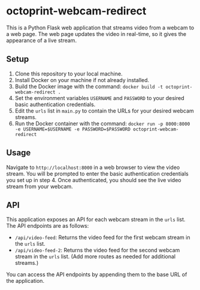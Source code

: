 # octoprint-webcam-redirect

This is a Python Flask web application that streams video from a webcam to a web page. The web page updates the video in real-time, so it gives the appearance of a live stream.

## Setup

1. Clone this repository to your local machine.
2. Install Docker on your machine if not already installed.
3. Build the Docker image with the command: `docker build -t octoprint-webcam-redirect .`
4. Set the environment variables `USERNAME` and `PASSWORD` to your desired basic authentication credentials.
5. Edit the `urls` list in `main.py` to contain the URLs for your desired webcam streams.
6. Run the Docker container with the command: `docker run -p 8000:8000 -e USERNAME=$USERNAME -e PASSWORD=$PASSWORD octoprint-webcam-redirect`

## Usage

Navigate to `http://localhost:8000` in a web browser to view the video stream. You will be prompted to enter the basic authentication credentials you set up in step 4. Once authenticated, you should see the live video stream from your webcam.

## API

This application exposes an API for each webcam stream in the `urls` list. The API endpoints are as follows:

- `/api/video-feed`: Returns the video feed for the first webcam stream in the `urls` list.
- `/api/video-feed-2`: Returns the video feed for the second webcam stream in the `urls` list. (Add more routes as needed for additional streams.)

You can access the API endpoints by appending them to the base URL of the application.
